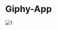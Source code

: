 # Giphy-App
![1](https://user-images.githubusercontent.com/60772796/114990224-eef16a00-9eb5-11eb-8ba9-f88ae55a6953.gif)
